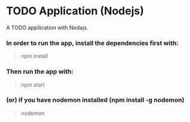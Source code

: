
# TODO Application (Nodejs)
A TODO appilication with Nodajs. 

### In order to run the app, install the dependencies first with:
>npm install

### Then run the app with:

>npm start

### (or) if you have nodemon installed (npm install -g nodemon)

>nodemon
